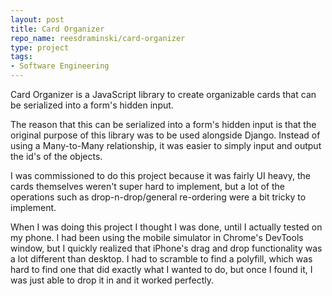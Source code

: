 ```yaml
---
layout: post
title: Card Organizer
repo_name: reesdraminski/card-organizer
type: project
tags:
- Software Engineering
---
```


Card Organizer is a JavaScript library to create organizable cards that can be serialized into a form's hidden input.

The reason that this can be serialized into a form's hidden input is that the original purpose of this library was to be used alongside Django. Instead of using a Many-to-Many relationship, it was easier to simply input and output the id's of the objects.

I was commissioned to do this project because it was fairly UI heavy, the cards themselves weren't super hard to implement, but a lot of the operations such as drop-n-drop/general re-ordering were a bit tricky to implement.

When I was doing this project I thought I was done, until I actually tested on my phone. I had been using the mobile simulator in Chrome's DevTools window, but I quickly realized that iPhone's drag and drop functionality was a lot different than desktop. I had to scramble to find a polyfill, which was hard to find one that did exactly what I wanted to do, but once I found it, I was just able to drop it in and it worked perfectly.